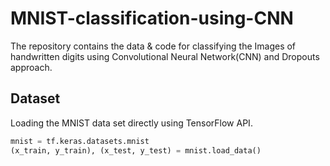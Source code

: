 # MNIST-classification-using-CNN

The repository contains the data & code for classifying the Images of handwritten digits using Convolutional Neural Network(CNN) and Dropouts approach.

## Dataset

Loading the MNIST data set directly using TensorFlow API. 

```python
mnist = tf.keras.datasets.mnist
(x_train, y_train), (x_test, y_test) = mnist.load_data()
```
